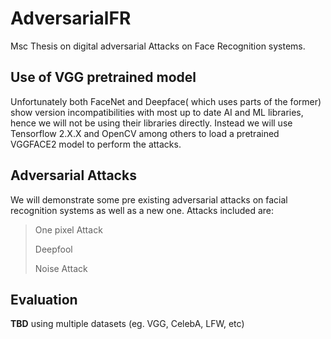 # AdversarialFR
Msc Thesis on digital adversarial Attacks on Face Recognition systems.
## Use of VGG pretrained model
Unfortunately both FaceNet and Deepface( which uses parts of the former) show version incompatibilities with most up to date AI and ML libraries, hence we will not be using their libraries directly.
Instead we will use Tensorflow 2.X.X and OpenCV among others to load a pretrained VGGFACE2 model to perform the attacks.
## Adversarial Attacks
We will demonstrate some pre existing adversarial attacks on facial recognition systems as well as a new one.
Attacks included are:
> One pixel Attack
> 
> Deepfool
> 
> Noise Attack
## Evaluation
**TBD**
using multiple datasets (eg. VGG, CelebA, LFW, etc)
